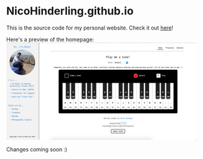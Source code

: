 NicoHinderling.github.io
========================

This is the source code for my personal website. Check it out [here](http://nicohinderling.me)!

Here's a preview of the homepage:
[![ScreenShot](https://github.com/NicoHinderling/NicoHinderling.github.io/blob/master/img/preview.png)](http://nicohinderling.me)

Changes coming soon :)
